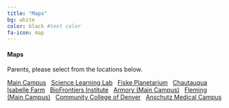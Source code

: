 ```yaml
---
title: "Maps"
bg: white 
color: black #text color
fa-icon: map
---
```


#### Maps
Parents, please select from the locations below.
&nbsp;

[Main Campus](http://sciencediscovery.colorado.edu/wp-content/uploads/2013/05/440-MC-parking.pdf)
&nbsp;
[Science Learning Lab](http://sciencediscovery.colorado.edu/wp-content/uploads/2013/05/SLL.pdf)
&nbsp;
[Fiske Planetarium](http://sciencediscovery.colorado.edu/wp-content/uploads/2011/12/Fiske-Parking-2015.jpg)
&nbsp;
[Chautauqua](http://sciencediscovery.colorado.edu/wp-content/uploads/2013/05/Chautaqua-drop-off.pdf)
&nbsp;
[Isabelle Farm](http://sciencediscovery.colorado.edu/wp-content/uploads/2013/05/Isabelle-Farm-drop-off.pdf)
&nbsp;
[BioFrontiers Institute](http://sciencediscovery.colorado.edu/wp-content/uploads/2013/05/JSCBB-Parking.pdf)
&nbsp;
[Armory (Main Campus)](http://sciencediscovery.colorado.edu/wp-content/uploads/2013/05/Armory-drop-off.pdf)
&nbsp;
[Fleming (Main Campus)](http://sciencediscovery.colorado.edu/wp-content/uploads/2011/12/Fleming-Parking-2015.pdf)
&nbsp;
[Community College of Denver](http://goo.gl/maps/R8dJs)
&nbsp;
[Anschutz Medical Campus](http://sciencediscovery.colorado.edu/wp-content/uploads/2013/05/Anschutz-drop-offpick-up.pdf)









